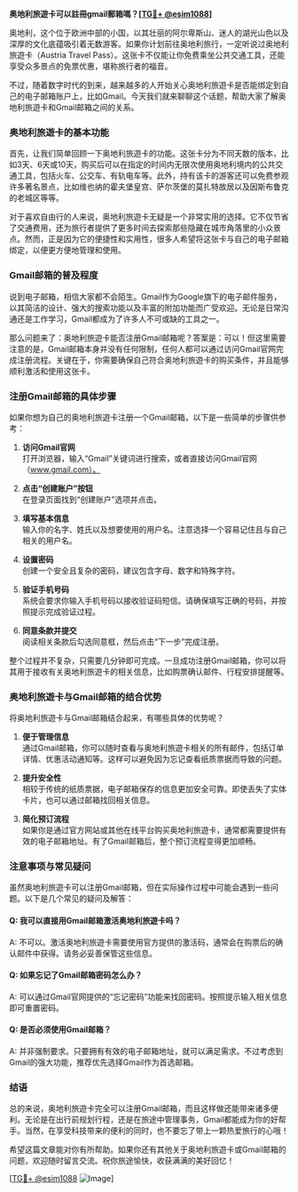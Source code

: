**奥地利旅遊卡可以註冊gmail郵箱嗎？[[TG💪+ @esim1088](https://t.me/s/esim1088)]**

奥地利，这个位于欧洲中部的小国，以其壮丽的阿尔卑斯山、迷人的湖光山色以及深厚的文化底蕴吸引着无数游客。如果你计划前往奥地利旅行，一定听说过奥地利旅遊卡（Austria Travel Pass）。这张卡不仅能让你免费乘坐公共交通工具，还能享受众多景点的免票优惠，堪称旅行者的福音。

不过，随着数字时代的到来，越来越多的人开始关心奥地利旅遊卡是否能绑定到自己的电子邮箱账户上，比如Gmail。今天我们就来聊聊这个话题，帮助大家了解奥地利旅遊卡和Gmail邮箱之间的关系。

### 奥地利旅遊卡的基本功能

首先，让我们简单回顾一下奥地利旅遊卡的功能。这张卡分为不同天数的版本，比如3天、6天或10天，购买后可以在指定的时间内无限次使用奥地利境内的公共交通工具，包括火车、公交车、有轨电车等。此外，持有该卡的游客还可以免费参观许多著名景点，比如维也纳的霍夫堡皇宫、萨尔茨堡的莫扎特故居以及因斯布鲁克的老城区等等。

对于喜欢自由行的人来说，奥地利旅遊卡无疑是一个非常实用的选择。它不仅节省了交通费用，还为旅行者提供了更多时间去探索那些隐藏在城市角落里的小众景点。然而，正是因为它的便捷性和实用性，很多人希望将这张卡与自己的电子邮箱绑定，以便更方便地管理和使用。

### Gmail邮箱的普及程度

说到电子邮箱，相信大家都不会陌生。Gmail作为Google旗下的电子邮件服务，以其简洁的设计、强大的搜索功能以及丰富的附加功能而广受欢迎。无论是日常沟通还是工作学习，Gmail都成为了许多人不可或缺的工具之一。

那么问题来了：奥地利旅遊卡能否注册Gmail邮箱呢？答案是：可以！但这里需要注意的是，Gmail邮箱本身并没有任何限制，任何人都可以通过访问Gmail官网完成注册流程。关键在于，你需要确保自己符合奥地利旅遊卡的购买条件，并且能够顺利激活和使用这张卡。

### 注册Gmail邮箱的具体步骤

如果你想为自己的奥地利旅遊卡注册一个Gmail邮箱，以下是一些简单的步骤供参考：

1. **访问Gmail官网**  
   打开浏览器，输入“Gmail”关键词进行搜索，或者直接访问Gmail官网（www.gmail.com）。

2. **点击“创建账户”按钮**  
   在登录页面找到“创建账户”选项并点击。

3. **填写基本信息**  
   输入你的名字、姓氏以及想要使用的用户名。注意选择一个容易记住且与自己相关的用户名。

4. **设置密码**  
   创建一个安全且复杂的密码，建议包含字母、数字和特殊字符。

5. **验证手机号码**  
   系统会要求你输入手机号码以接收验证码短信。请确保填写正确的号码，并按照提示完成验证过程。

6. **同意条款并提交**  
   阅读相关条款后勾选同意框，然后点击“下一步”完成注册。

整个过程并不复杂，只需要几分钟即可完成。一旦成功注册Gmail邮箱，你可以将其用于接收有关奥地利旅遊卡的相关信息，比如购票确认邮件、行程安排提醒等。

### 奥地利旅遊卡与Gmail邮箱的结合优势

将奥地利旅遊卡与Gmail邮箱结合起来，有哪些具体的优势呢？

1. **便于管理信息**  
   通过Gmail邮箱，你可以随时查看与奥地利旅遊卡相关的所有邮件，包括订单详情、优惠活动通知等。这样可以避免因为忘记查看纸质票据而导致的问题。

2. **提升安全性**  
   相较于传统的纸质票据，电子邮箱保存的信息更加安全可靠。即使丢失了实体卡片，也可以通过邮箱找回相关信息。

3. **简化预订流程**  
   如果你是通过官方网站或其他在线平台购买奥地利旅遊卡，通常都需要提供有效的电子邮箱地址。有了Gmail邮箱后，整个预订流程变得更加顺畅。

### 注意事项与常见疑问

虽然奥地利旅遊卡可以注册Gmail邮箱，但在实际操作过程中可能会遇到一些问题。以下是几个常见的疑问及解答：

#### Q: 我可以直接用Gmail邮箱激活奥地利旅遊卡吗？
A: 不可以。激活奥地利旅遊卡需要使用官方提供的激活码，通常会在购票后的确认邮件中获得。请务必妥善保管这些信息。

#### Q: 如果忘记了Gmail邮箱密码怎么办？
A: 可以通过Gmail官网提供的“忘记密码”功能来找回密码。按照提示输入相关信息即可重置密码。

#### Q: 是否必须使用Gmail邮箱？
A: 并非强制要求。只要拥有有效的电子邮箱地址，就可以满足需求。不过考虑到Gmail的强大功能，推荐优先选择Gmail作为首选邮箱。

### 结语

总的来说，奥地利旅遊卡完全可以注册Gmail邮箱，而且这样做还能带来诸多便利。无论是在出行前规划行程，还是在旅途中管理事务，Gmail都能成为你的好帮手。当然，在享受科技带来的便利的同时，也不要忘了带上一颗热爱旅行的心哦！

希望这篇文章能对你有所帮助。如果你还有其他关于奥地利旅遊卡或Gmail邮箱的问题，欢迎随时留言交流。祝你旅途愉快，收获满满的美好回忆！

[[TG💪+ @esim1088](https://t.me/s/esim1088) ![Image](https://i.postimg.cc/4NQfJmqS/Snipaste-2025-05-13-00-14-12.png)]